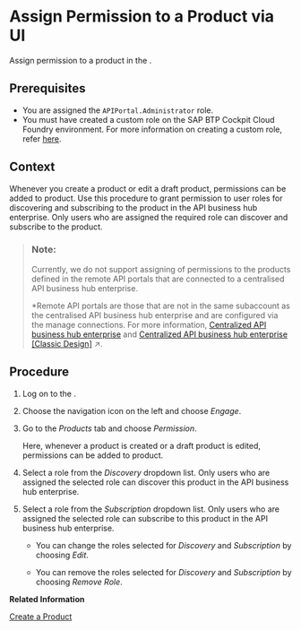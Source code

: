 <!-- loio09fb892458c54952a1c9abcef141ef97 -->

# Assign Permission to a Product via UI

Assign permission to a product in the .



<a name="loio09fb892458c54952a1c9abcef141ef97__prereq_y5k_q5x_ddb"/>

## Prerequisites

-   You are assigned the `APIPortal.Administrator` role.
-   You must have created a custom role on the SAP BTP Cockpit Cloud Foundry environment. For more information on creating a custom role, refer [here](APIM-Initial-Setup/creating-a-custom-role-9d827cd.md).



## Context

Whenever you create a product or edit a draft product, permissions can be added to product. Use this procedure to grant permission to user roles for discovering and subscribing to the product in the API business hub enterprise. Only users who are assigned the required role can discover and subscribe to the product.

> ### Note:  
> Currently, we do not support assigning of permissions to the products defined in the remote API portals that are connected to a centralised API business hub enterprise.
> 
> \*Remote API portals are those that are not in the same subaccount as the centralised API business hub enterprise and are configured via the manage connections. For more information, [Centralized API business hub enterprise](APIM-Initial-Setup/centralized-api-business-hub-enterprise-38422de.md) and [Centralized API business hub enterprise \[Classic Design\]](https://help.sap.com/viewer/de4066bb3f9240e3bfbcd5614e18c2f9/Cloud/en-US/33b706f4f2e148ffb1cb9289d5cda27d.html "The centralized API business hub enterprise is a central API catalog, allowing application developers to consume APIs and other assets, from a common platform.") :arrow_upper_right:.



## Procedure

1.  Log on to the .

2.  Choose the navigation icon on the left and choose *Engage*.

3.  Go to the *Products* tab and choose *Permission*.

    Here, whenever a product is created or a draft product is edited, permissions can be added to product.

4.  Select a role from the *Discovery* dropdown list. Only users who are assigned the selected role can discover this product in the API business hub enterprise.

5.  Select a role from the *Subscription* dropdown list. Only users who are assigned the selected role can subscribe to this product in the API business hub enterprise.

    -   You can change the roles selected for *Discovery* and *Subscription* by choosing *Edit*.

    -   You can remove the roles selected for *Discovery* and *Subscription* by choosing *Remove Role*.



**Related Information**  


[Create a Product](create-a-product-d769622.md "Explains how to create products to publish a bundle of API proxies together.")

